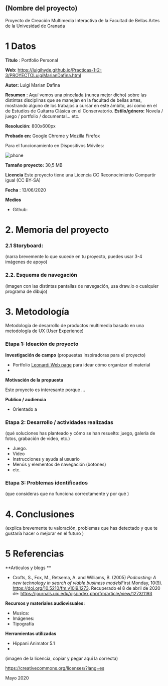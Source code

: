 ## (Nombre del proyecto)

Proyecto de Creación Multimedia Interactiva de la  Facultad de Bellas Artes de la Univesidad de Granada



# 1 Datos 



**Titulo** : Portfolio Personal

**Web:**  https://luigihyde.github.io/Practicas-1-2-3/PROYECTOLuigiMarianDafina.html

**Autor:**  Luigi Marian Dafina

**Resumen** : Aquí vemos una pincelada (nunca mejor dicho) sobre las distintas disciplinas que se manejan en la facultad de bellas artes, mostrando alguno de los trabajos a cursar en este ámbito, así como en el de Estudios de Guitarra Clásica en el Conservatorio.
**Estilo/género:**  Novela / juego / portfolio / documental... etc.


**Resolución:** 800x600px 

**Probado en:**   Google Chrome y Mozilla Firefox

Para el funcionamiento en Dispositivos Móviles:


![phone](https://github.com/LuigiHyde/Practicas-1-2-3/blob/master/GitHub%20Proyecto%20Smartphone.jpeg)

**Tamaño proyecto:** 30,5 MB

**Licencia** Este proyecto tiene una Licencia CC Reconocimiento Compartir igual (CC BY-SA)

**Fecha** : 13/06/2020

**Medios** 

- Github:

# 2. Memoria del proyecto 

### 2.1 Storyboard: 



(narra brevemente lo que sucede en tu proyecto, puedes usar 3-4 imágenes de apoyo)



### 2.2. Esquema de navegación 



(imagen con las distintas pantallas de navegación, usa draw.io o cualquier programa de dibujo)







# 3. Metodología

Metodología de desarrollo de productos multimedia basado en una metodología de UX (User Experience)



### Etapa 1: Ideación de proyecto

**Investigación de campo** (propuestas inspiradoras para el proyecto)

- Portfolio [Leonardi Web page](http://www.rleonardi.com/interactive-resume/) para idear cómo organizar el material
- 



**Motivación de la propuesta** 

Este  proyecto es interesante porque ... 



**Publico / audiencia**

- Orientado a 





### Etapa 2: Desarrollo / actividades realizadas

(qué soluciones has planteado y cómo se han resuelto: juego, galería de fotos, grabación de video, etc.)

- Juego. 
- Video 
- Instrucciones y ayuda al usuario 
- Menús y elementos de navegación (botones)
- etc.



### Etapa 3: Problemas identificados

(que consideras que no  funciona correctamente y por qué )



# 4. Conclusiones 

(explica brevemente tu valoración, problemas que has detectado y que te gustaría hacer o mejorar en el futuro )







# 5 Referencias 

**Artículos y blogs ** 

- Crofts, S., Fox, M., Retsema, A. and Williams, B. (2005) *Podcasting: A new technology in search of viable business models*First Monday, 10(9). https://doi.org/10.5210/fm.v10i9.1273. Recuperado el 8 de abril de 2020 de: https://journals.uic.edu/ojs/index.php/fm/article/view/1273/1193

**Recursos y materiales audiovisuales:**

* Musica:  
* Imágenes:  
* Tipografía

**Herramientas utilizadas**

- Hippani Animator 5.1
- 



(imagen de la licencia, copiar y pegar aquí la correcta)

https://creativecommons.org/licenses/?lang=es

Mayo 2020
